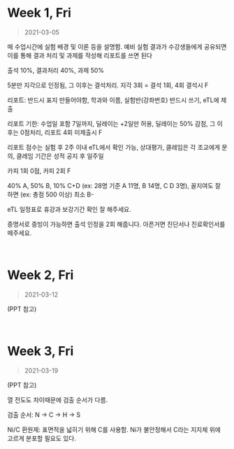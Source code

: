 Week 1, Fri
========
> 2021-03-05

매 수업시간에 실험 배경 및 이론 등을 설명함. 예비 실험 결과가 수강생들에게
공유되면 이를 통해 결과 처리 및 과제를 작성해 리포트를 쓰면 된다

출석 10%, 결과처리 40%, 과제 50%

5분만 지각으로 인정됨, 그 이후는 결석처리. 지각 3회 = 결석 1회, 4회 결석시 F

리포트: 반드시 표지 만들어야함, 학과와 이름, 실험반(강좌번호) 반드시 쓰기, eTL에
제출

리포트 기한: 수업일 포함 7일까지, 딜레이는 +2일만 허용, 딜레이는 50% 감점, 그
이후는 0점처리, 리포트 4회 미제출시 F

리포트 점수는 실험 후 2주 이내 eTL에서 확인 가능, 상대평가, 클레임은 각 조교에게
문의, 클레임 기간은 성적 공지 후 일주일

카피 1회 0점, 카피 2회 F

40% A, 50% B, 10% C+D (ex: 28명 기준 A 11명, B 14명, C D 3명), 꼴지여도 잘 하면
(ex: 총점 500 이상) 최소 B-

eTL 일정표로 휴강과 보강기간 확인 잘 해주세요.

증명서로 증빙이 가능하면 출석 인정을 2회 해줍니다. 아픈거면 진단서나
진료확인서를 떼주세요.

&nbsp;

Week 2, Fri
========
> 2021-03-12

(PPT 참고)

&nbsp;

Week 3, Fri
========
> 2021-03-19

(PPT 참고)

열 전도도 차이때문에 검출 순서가 다름.

검출 순서: N -> C -> H -> S

Ni/C 환원제: 표면적을 넓히기 위해 C를 사용함. Ni가 불안정해서 C라는 지지체 위에
고르게 분포할 필요도 있다.
